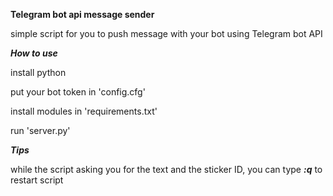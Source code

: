 ﻿**Telegram bot api message sender**

simple script for you to push message with your bot using Telegram bot API


***How to use***

install python

put your bot token in 'config.cfg'

install modules in 'requirements.txt'

run 'server.py'

***Tips***

while the script asking you for the text and the sticker ID, you can type ***:q*** to restart script
